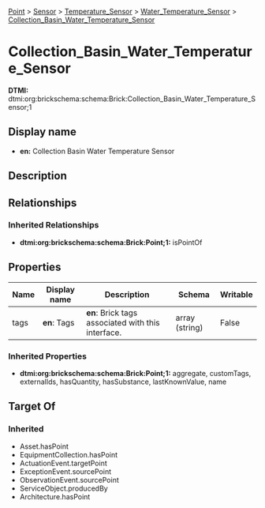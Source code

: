 [Point](../../../Point.md) > [Sensor](../../Sensor.md) > [Temperature_Sensor](../Temperature_Sensor.md) > [Water_Temperature_Sensor](Water_Temperature_Sensor.md) > [Collection_Basin_Water_Temperature_Sensor](.)
# Collection_Basin_Water_Temperature_Sensor
**DTMI:** dtmi:org:brickschema:schema:Brick:Collection_Basin_Water_Temperature_Sensor;1
## Display name
- **en:** Collection Basin Water Temperature Sensor
## Description
## Relationships
### Inherited Relationships
* **dtmi:org:brickschema:schema:Brick:Point;1:** isPointOf
## Properties
|Name|Display name|Description|Schema|Writable|
|-|-|-|-|-|
|tags|**en**: Tags|**en**: Brick tags associated with this interface.|array (string)|False|
### Inherited Properties
* **dtmi:org:brickschema:schema:Brick:Point;1:** aggregate, customTags, externalIds, hasQuantity, hasSubstance, lastKnownValue, name
## Target Of
### Inherited
* Asset.hasPoint
* EquipmentCollection.hasPoint
* ActuationEvent.targetPoint
* ExceptionEvent.sourcePoint
* ObservationEvent.sourcePoint
* ServiceObject.producedBy
* Architecture.hasPoint
